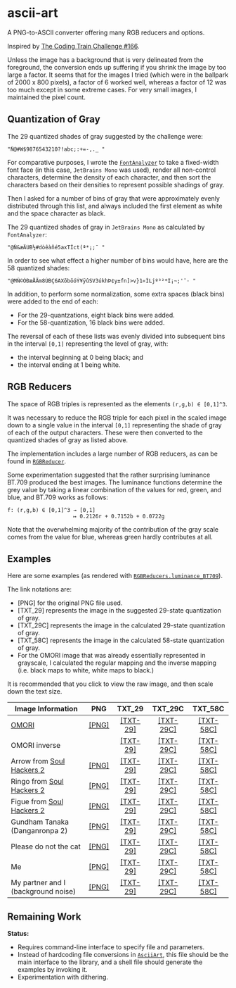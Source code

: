 # ascii-art

A PNG-to-ASCII converter offering many RGB reducers and options.

Inspired by [The Coding Train Challenge #166](https://www.youtube.com/watch?v=55iwMYv8tGI).

Unless the image has a background that is very delineated from the foreground, the conversion
ends up suffering if you shrink the image by too large a factor. It seems that for the images
I tried (which were in the ballpark of 2000 x 800 pixels), a factor of 6 worked well, whereas
a factor of 12 was too much except in some extreme cases. For very small images, I maintained
the pixel count.

## Quantization of Gray

The 29 quantized shades of gray suggested by the challenge were:
```text
"Ñ@#W$9876543210?!abc;:+=-,._ "
```

For comparative purposes, I wrote the [`FontAnalyzer`](src/main/kotlin/FontAnalyzer.kt) to take a fixed-width font face
(in this case, `JetBrains Mono` was used), render all non-control characters, determine the density of
each character, and then sort the characters based on their densities to represent possible shadings of gray.

Then I asked for a number of bins of gray that were approximately evenly distributed through this list,
and always included the first element as white and the space character as black.

The 29 quantized shades of gray in `JetBrains Mono` as calculated by `FontAnalyzer`:
```text
"@Ñ&æÄÜB½#dòêàñé5axTÎct(ª*¡;¯ "
```

In order to see what effect a higher number of bins would have, here are the 58 quantized shades:
```text
"@MÑ©ÒÐæÅÄm8ÚBÇ6AXõböóÝ¥ÿûSV3úkhÞ¢y±fn]>v}1«ÍLjº³²*I¡~;'¯· "
```

In addition, to perform some normalization, some extra spaces (black bins) were added to the end of each:

* For the 29-quantzations, eight black bins were added.
* For the 58-quantization, 16 black bins were added.

The reversal of each of these lists was evenly divided into subsequent bins in the interval `[0,1]` representing the
level of gray, with:
* the interval beginning at 0 being black; and
* the interval ending at 1 being white.

## RGB Reducers

The space of RGB triples is represented as the elements `(r,g,b) ∈ [0,1]^3`.

It was necessary to reduce the RGB triple for each pixel in the scaled image down to a single value in the interval
`[0,1]` representing the shade of gray of each of the output characters. These were then converted to the quantized
shades of gray as listed above.

The implementation includes a large number of RGB reducers, as can be found in [`RGBReducer`](src/main/kotlin/RGB.kt).

Some experimentation suggested that the rather surprising luminance BT.709 produced the best images.
The luminance functions determine the grey value by taking a linear combination of the values for red, green, and blue,
and BT.709 works as follows:

```text
f: (r,g,b) ∈ [0,1]^3 → [0,1]
                     ↦ 0.2126r + 0.7152b + 0.0722g
```

Note that the overwhelming majority of the contribution of the gray scale comes from the value for blue, whereas
green hardly contributes at all.

## Examples

Here are some examples (as rendered with [`RGBReducers.luminance_BT709`](src/main/kotlin/RGB.kt)).

The link notations are:
* [PNG] for the original PNG file used.
* [TXT_29] represents the image in the suggested 29-state quantization of gray.
* [TXT_29C] represents the image in the calculated 29-state quantization of gray.
* [TXT_58C] represents the image in the calculated 58-state quantization of gray.
* For the OMORI image that was already essentially represented in grayscale, I
calculated the regular mapping and the inverse mapping (i.e. black maps to white, white maps to black.)

It is recommended that you click to view the raw image, and then scale down the text size.

| Image Information                                                              |                      PNG                       |                  TXT_29                  |                  TXT_29C                   |                  TXT_58C                   |
|--------------------------------------------------------------------------------|:----------------------------------------------:|:----------------------------------------:|:------------------------------------------:|:------------------------------------------:|
| [OMORI](https://www.omori-game.com/en)                                         |     [[PNG]](src/main/resources/omori.png)      |     [[TXT-29]](output/omori_29.txt)      |     [[TXT-29C]](output/omori_29c.txt)      |     [[TXT-58C]](output/omori_58c.txt)      |
| OMORI inverse                                                                  |                                                | [[TXT-29]](output/omori_29_reversed.txt) | [[TXT-29C]](output/omori_29c_reversed.txt) | [[TXT-58C]](output/omori_58c_reversed.txt) |
| Arrow from [Soul Hackers 2](https://soulhackers2.atlus.com/index.html?lang=en) |     [[PNG]](src/main/resources/arrow.png)      |     [[TXT-29]](output/arrow_29.txt)      |     [[TXT-29C]](output/arrow_29c.txt)      |     [[TXT-58C]](output/arrow_58c.txt)      |
| Ringo from [Soul Hackers 2](https://soulhackers2.atlus.com/index.html?lang=en) |     [[PNG]](src/main/resources/ringo.png)      |     [[TXT-29]](output/ringo_29.txt)      |     [[TXT-29C]](output/ringo_29c.txt)      |     [[TXT-58C]](output/ringo_58c.txt)      |
| Figue from [Soul Hackers 2](https://soulhackers2.atlus.com/index.html?lang=en) |     [[PNG]](src/main/resources/figue.png)      |     [[TXT-29]](output/figue_29.txt)      |     [[TXT-29C]](output/figue_29c.txt)      |     [[TXT-58C]](output/figue_58c.txt)      |
| Gundham Tanaka (Danganronpa 2)                                                 | [[PNG]](src/main/resources/gundham_tanaka.png) | [[TXT-29]](output/gundham_tanaka_29.txt) | [[TXT-29C]](output/gundham_tanaka_29c.txt) | [[TXT-58C]](output/gundham_tanaka_58c.txt) |
| Please do not the cat                                                          |  [[PNG]](src/main/resources/not_the_cat.png)   |  [[TXT-29]](output/not_the_cat_29.txt)   |  [[TXT-29C]](output/not_the_cat_29c.txt)   |  [[TXT-58C]](output/not_the_cat_58c.txt)   |
| Me                                                                             |       [[PNG]](src/main/resources/me.png)       |       [[TXT-29]](output/me_29.txt)       |       [[TXT-29C]](output/me_29c.txt)       |       [[TXT-58C]](output/me_58c.txt)       |
| My partner and I (background noise)                                            |       [[PNG]](src/main/resources/us.png)       |       [[TXT-29]](output/us_29.txt)       |       [[TXT-29C]](output/us_29c.txt)       |       [[TXT-58C]](output/us_58c.txt)       |

## Remaining Work

**Status:**
* Requires command-line interface to specify file and parameters.
* Instead of hardcoding file conversions in [`AsciiArt`](src/main/kotlin/AsciiArt.kt), this file should be the main interface to the library, and a shell file should generate the examples by invoking it.
* Experimentation with dithering.
